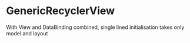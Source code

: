 # GenericRecyclerView
With View and DataBinding combined, single lined initialisation takes only model and layout
